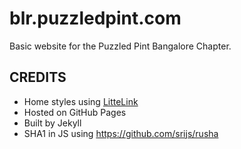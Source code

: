 # blr.puzzledpint.com

Basic website for the Puzzled Pint Bangalore Chapter.

## CREDITS
- Home styles using [LitteLink](https://littlelink.io/)
- Hosted on GitHub Pages
- Built by Jekyll
- SHA1 in JS using https://github.com/srijs/rusha